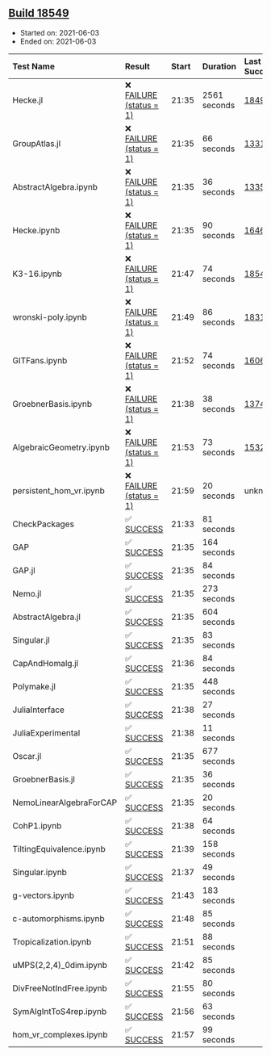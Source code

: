 ## [Build 18549](https://oscarci.mathematik.uni-kl.de/job/oscar/18549/)

* Started on: 2021-06-03
* Ended on: 2021-06-03

| Test Name    | Result | Start | Duration | Last Success | First Failure |
|:-------------|:-------|:------|:---------|:-------------|:--------------|
| Hecke.jl | ❌ [FAILURE (status = 1)](https://oscarci.mathematik.uni-kl.de/job/oscar/18549/artifact/logs/build-18549/Hecke.jl.log) | 21:35 | 2561 seconds | [18490](https://oscarci.mathematik.uni-kl.de/job/oscar/18490/) | [18491](https://oscarci.mathematik.uni-kl.de/job/oscar/18491/) |
| GroupAtlas.jl | ❌ [FAILURE (status = 1)](https://oscarci.mathematik.uni-kl.de/job/oscar/18549/artifact/logs/build-18549/GroupAtlas.jl.log) | 21:35 | 66 seconds | [13311](https://oscarci.mathematik.uni-kl.de/job/oscar/13311/) | [13312](https://oscarci.mathematik.uni-kl.de/job/oscar/13312/) |
| AbstractAlgebra.ipynb | ❌ [FAILURE (status = 1)](https://oscarci.mathematik.uni-kl.de/job/oscar/18549/artifact/logs/build-18549/AbstractAlgebra.ipynb.log) | 21:35 | 36 seconds | [13355](https://oscarci.mathematik.uni-kl.de/job/oscar/13355/) | [13356](https://oscarci.mathematik.uni-kl.de/job/oscar/13356/) |
| Hecke.ipynb | ❌ [FAILURE (status = 1)](https://oscarci.mathematik.uni-kl.de/job/oscar/18549/artifact/logs/build-18549/Hecke.ipynb.log) | 21:35 | 90 seconds | [16463](https://oscarci.mathematik.uni-kl.de/job/oscar/16463/) | [16464](https://oscarci.mathematik.uni-kl.de/job/oscar/16464/) |
| K3-16.ipynb | ❌ [FAILURE (status = 1)](https://oscarci.mathematik.uni-kl.de/job/oscar/18549/artifact/logs/build-18549/K3-16.ipynb.log) | 21:47 | 74 seconds | [18548](https://oscarci.mathematik.uni-kl.de/job/oscar/18548/) | [18549](https://oscarci.mathematik.uni-kl.de/job/oscar/18549/) |
| wronski-poly.ipynb | ❌ [FAILURE (status = 1)](https://oscarci.mathematik.uni-kl.de/job/oscar/18549/artifact/logs/build-18549/wronski-poly.ipynb.log) | 21:49 | 86 seconds | [18314](https://oscarci.mathematik.uni-kl.de/job/oscar/18314/) | [18315](https://oscarci.mathematik.uni-kl.de/job/oscar/18315/) |
| GITFans.ipynb | ❌ [FAILURE (status = 1)](https://oscarci.mathematik.uni-kl.de/job/oscar/18549/artifact/logs/build-18549/GITFans.ipynb.log) | 21:52 | 74 seconds | [16068](https://oscarci.mathematik.uni-kl.de/job/oscar/16068/) | [16069](https://oscarci.mathematik.uni-kl.de/job/oscar/16069/) |
| GroebnerBasis.ipynb | ❌ [FAILURE (status = 1)](https://oscarci.mathematik.uni-kl.de/job/oscar/18549/artifact/logs/build-18549/GroebnerBasis.ipynb.log) | 21:38 | 38 seconds | [13748](https://oscarci.mathematik.uni-kl.de/job/oscar/13748/) | [13749](https://oscarci.mathematik.uni-kl.de/job/oscar/13749/) |
| AlgebraicGeometry.ipynb | ❌ [FAILURE (status = 1)](https://oscarci.mathematik.uni-kl.de/job/oscar/18549/artifact/logs/build-18549/AlgebraicGeometry.ipynb.log) | 21:53 | 73 seconds | [15322](https://oscarci.mathematik.uni-kl.de/job/oscar/15322/) | [15323](https://oscarci.mathematik.uni-kl.de/job/oscar/15323/) |
| persistent_hom_vr.ipynb | ❌ [FAILURE (status = 1)](https://oscarci.mathematik.uni-kl.de/job/oscar/18549/artifact/logs/build-18549/persistent_hom_vr.ipynb.log) | 21:59 | 20 seconds | unknown | unknown |
| CheckPackages | ✅ [SUCCESS](https://oscarci.mathematik.uni-kl.de/job/oscar/18549/artifact/logs/build-18549/CheckPackages.log) | 21:33 | 81 seconds |  |  |
| GAP | ✅ [SUCCESS](https://oscarci.mathematik.uni-kl.de/job/oscar/18549/artifact/logs/build-18549/GAP.log) | 21:35 | 164 seconds |  |  |
| GAP.jl | ✅ [SUCCESS](https://oscarci.mathematik.uni-kl.de/job/oscar/18549/artifact/logs/build-18549/GAP.jl.log) | 21:35 | 84 seconds |  |  |
| Nemo.jl | ✅ [SUCCESS](https://oscarci.mathematik.uni-kl.de/job/oscar/18549/artifact/logs/build-18549/Nemo.jl.log) | 21:35 | 273 seconds |  |  |
| AbstractAlgebra.jl | ✅ [SUCCESS](https://oscarci.mathematik.uni-kl.de/job/oscar/18549/artifact/logs/build-18549/AbstractAlgebra.jl.log) | 21:35 | 604 seconds |  |  |
| Singular.jl | ✅ [SUCCESS](https://oscarci.mathematik.uni-kl.de/job/oscar/18549/artifact/logs/build-18549/Singular.jl.log) | 21:35 | 83 seconds |  |  |
| CapAndHomalg.jl | ✅ [SUCCESS](https://oscarci.mathematik.uni-kl.de/job/oscar/18549/artifact/logs/build-18549/CapAndHomalg.jl.log) | 21:36 | 84 seconds |  |  |
| Polymake.jl | ✅ [SUCCESS](https://oscarci.mathematik.uni-kl.de/job/oscar/18549/artifact/logs/build-18549/Polymake.jl.log) | 21:35 | 448 seconds |  |  |
| JuliaInterface | ✅ [SUCCESS](https://oscarci.mathematik.uni-kl.de/job/oscar/18549/artifact/logs/build-18549/JuliaInterface.log) | 21:38 | 27 seconds |  |  |
| JuliaExperimental | ✅ [SUCCESS](https://oscarci.mathematik.uni-kl.de/job/oscar/18549/artifact/logs/build-18549/JuliaExperimental.log) | 21:38 | 11 seconds |  |  |
| Oscar.jl | ✅ [SUCCESS](https://oscarci.mathematik.uni-kl.de/job/oscar/18549/artifact/logs/build-18549/Oscar.jl.log) | 21:35 | 677 seconds |  |  |
| GroebnerBasis.jl | ✅ [SUCCESS](https://oscarci.mathematik.uni-kl.de/job/oscar/18549/artifact/logs/build-18549/GroebnerBasis.jl.log) | 21:35 | 36 seconds |  |  |
| NemoLinearAlgebraForCAP | ✅ [SUCCESS](https://oscarci.mathematik.uni-kl.de/job/oscar/18549/artifact/logs/build-18549/NemoLinearAlgebraForCAP.log) | 21:35 | 20 seconds |  |  |
| CohP1.ipynb | ✅ [SUCCESS](https://oscarci.mathematik.uni-kl.de/job/oscar/18549/artifact/logs/build-18549/CohP1.ipynb.log) | 21:38 | 64 seconds |  |  |
| TiltingEquivalence.ipynb | ✅ [SUCCESS](https://oscarci.mathematik.uni-kl.de/job/oscar/18549/artifact/logs/build-18549/TiltingEquivalence.ipynb.log) | 21:39 | 158 seconds |  |  |
| Singular.ipynb | ✅ [SUCCESS](https://oscarci.mathematik.uni-kl.de/job/oscar/18549/artifact/logs/build-18549/Singular.ipynb.log) | 21:37 | 49 seconds |  |  |
| g-vectors.ipynb | ✅ [SUCCESS](https://oscarci.mathematik.uni-kl.de/job/oscar/18549/artifact/logs/build-18549/g-vectors.ipynb.log) | 21:43 | 183 seconds |  |  |
| c-automorphisms.ipynb | ✅ [SUCCESS](https://oscarci.mathematik.uni-kl.de/job/oscar/18549/artifact/logs/build-18549/c-automorphisms.ipynb.log) | 21:48 | 85 seconds |  |  |
| Tropicalization.ipynb | ✅ [SUCCESS](https://oscarci.mathematik.uni-kl.de/job/oscar/18549/artifact/logs/build-18549/Tropicalization.ipynb.log) | 21:51 | 88 seconds |  |  |
| uMPS(2,2,4)_0dim.ipynb | ✅ [SUCCESS](https://oscarci.mathematik.uni-kl.de/job/oscar/18549/artifact/logs/build-18549/uMPS-2-2-4-_0dim.ipynb.log) | 21:42 | 85 seconds |  |  |
| DivFreeNotIndFree.ipynb | ✅ [SUCCESS](https://oscarci.mathematik.uni-kl.de/job/oscar/18549/artifact/logs/build-18549/DivFreeNotIndFree.ipynb.log) | 21:55 | 80 seconds |  |  |
| SymAlgIntToS4rep.ipynb | ✅ [SUCCESS](https://oscarci.mathematik.uni-kl.de/job/oscar/18549/artifact/logs/build-18549/SymAlgIntToS4rep.ipynb.log) | 21:56 | 63 seconds |  |  |
| hom_vr_complexes.ipynb | ✅ [SUCCESS](https://oscarci.mathematik.uni-kl.de/job/oscar/18549/artifact/logs/build-18549/hom_vr_complexes.ipynb.log) | 21:57 | 99 seconds |  |  |
